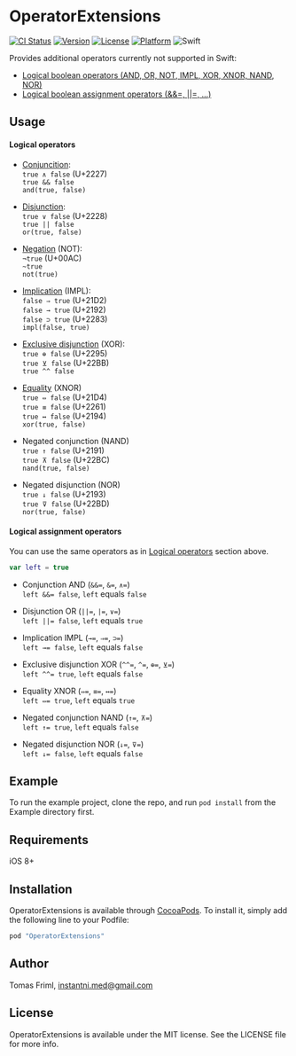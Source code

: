 # OperatorExtensions

[![CI Status](http://img.shields.io/travis/3ph/OperatorExtensions.svg?style=flat)](https://travis-ci.org/3ph/OperatorExtensions)
[![Version](https://img.shields.io/cocoapods/v/OperatorExtensions.svg?style=flat)](http://cocoapods.org/pods/OperatorExtensions)
[![License](https://img.shields.io/cocoapods/l/OperatorExtensions.svg?style=flat)](http://cocoapods.org/pods/OperatorExtensions)
[![Platform](https://img.shields.io/cocoapods/p/OperatorExtensions.svg?style=flat)](http://cocoapods.org/pods/OperatorExtensions)
![Swift](https://img.shields.io/badge/%20in-swift%203.1-orange.svg)

Provides additional operators currently not supported in Swift:
- [Logical boolean operators (AND, OR, NOT, IMPL, XOR, XNOR, NAND, NOR)](#logical-operators)
- [Logical boolean assignment operators (&&=, ||=, ...)](#logical-assignment-operators)

## Usage

#### Logical operators
- [Conjuncition](https://en.wikipedia.org/wiki/Logical_conjunction):  
`true ∧ false` (U+2227)  
`true && false`  
`and(true, false)`  

- [Disjunction](https://en.wikipedia.org/wiki/Logical_disjunction):  
`true ∨ false` (U+2228)  
`true || false`  
`or(true, false)`  

- [Negation](https://en.wikipedia.org/wiki/Negation) (NOT):  
`¬true` (U+00AC)  
`~true`  
`not(true)`  

- [Implication](https://en.wikipedia.org/wiki/Material_conditional) (IMPL):  
`false ⇒ true` (U+21D2)  
`false → true` (U+2192)  
`false ⊃ true` (U+2283)  
`impl(false, true)`  

- [Exclusive disjunction](https://en.wikipedia.org/wiki/Exclusive_or) (XOR):  
`true ⊕ false` (U+2295)  
`true ⊻ false` (U+22BB)  
`true ^^ false`  

- [Equality](https://en.wikipedia.org/wiki/If_and_only_if) (XNOR)  
`true ⇔ false` (U+21D4)  
`true ≡ false` (U+2261)  
`true ↔ false` (U+2194)  
`xor(true, false)`  

- Negated conjunction (NAND)  
`true ↑ false` (U+2191)  
`true ⊼ false` (U+22BC)  
`nand(true, false)`  

- Negated disjunction (NOR)  
`true ↓ false` (U+2193)  
`true ⊽ false` (U+22BD)  
`nor(true, false)`  

#### Logical assignment operators
You can use the same operators as in [Logical operators](#logical-operators) section above.
```swift
var left = true
```
- Conjunction AND (`&&=`, `&=`, `∧=`)  
`left &&= false`, `left` equals `false`  

- Disjunction OR (`||=`, `|=`, `∨=`)  
`left ||= false`, `left` equals `true`  

- Implication IMPL (`→=`, `⇒=`, `⊃=`)  
`left →= false`, `left` equals `false`  

- Exclusive disjunction XOR (`^^=`, `^=`, `⊕=`, `⊻=`)  
`left ^^= true`, `left` equals `false`  

- Equality XNOR (`⇔=`, `≡=`, `↔=`)  
`left ⇔= true`, `left` equals `true`  

- Negated conjunction NAND (`↑=`, `⊼=`)  
`left ↑= true`, `left` equals `false`  

- Negated disjunction NOR (`↓=`, `⊽=`)  
`left ↓= false`, `left` equals `false`  

## Example

To run the example project, clone the repo, and run `pod install` from the Example directory first.

## Requirements

iOS 8+

## Installation

OperatorExtensions is available through [CocoaPods](http://cocoapods.org). To install
it, simply add the following line to your Podfile:

```ruby
pod "OperatorExtensions"
```

## Author

Tomas Friml, instantni.med@gmail.com

## License

OperatorExtensions is available under the MIT license. See the LICENSE file for more info.
